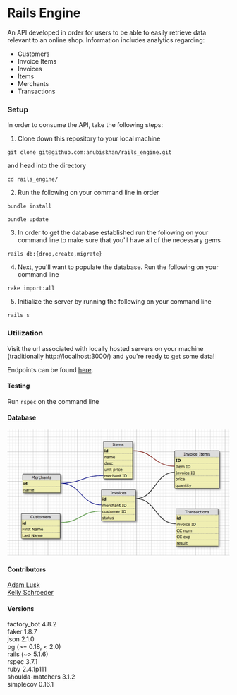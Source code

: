 # Rails Engine
  An API developed in order for users to be able to easily retrieve data relevant to an online shop. Information includes analytics regarding:
  - Customers
  - Invoice Items
  - Invoices
  - Items
  - Merchants
  - Transactions

### Setup
In order to consume the API, take the following steps:
  1. Clone down this repository to your local machine
  ```
  git clone git@github.com:anubiskhan/rails_engine.git
  ```
  and head into the directory
  ```
  cd rails_engine/
  ```
  2. Run the following on your command line in order
  ```
  bundle install
  ```
  ```
  bundle update
  ```

  3. In order to get the database established run the following on your command line to make sure that you'll have all of the necessary gems
  ```
  rails db:{drop,create,migrate}
  ```

  4. Next, you'll want to populate the database. Run the following on your command line
  ```
  rake import:all
  ```
  5. Initialize the server by running the following on your command line
  ```
  rails s
  ```

### Utilization

Visit the url associated with locally hosted servers on your machine (traditionally http://localhost:3000/) and you're ready to get some data!

Endpoints can be found [here](http://backend.turing.io/module3/projects/rails_engine#check-ins-and-milestones).

#### Testing
Run ```rspec``` on the command line

#### Database

![](db/rails-engine-schema.png?raw=true)

#### Contributors

  [Adam Lusk](https://github.com/Vadlusk)  
  [Kelly Schroeder](https://github.com/anubiskhan)
#### Versions

factory_bot 4.8.2  
faker 1.8.7  
json 2.1.0  
pg (>= 0.18, < 2.0)  
rails (~> 5.1.6)  
rspec 3.7.1  
ruby 2.4.1p111  
shoulda-matchers 3.1.2  
simplecov 0.16.1  
